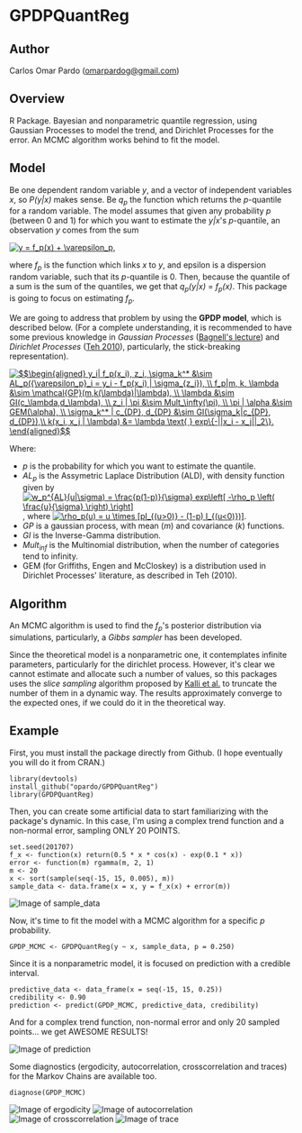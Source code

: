 # GPDPQuantReg

## Author

Carlos Omar Pardo (omarpardog@gmail.com)

## Overview

R Package. Bayesian and nonparametric quantile regression, using Gaussian Processes to model the trend, and Dirichlet Processes for the error. An MCMC algorithm works behind to fit the model.

## Model

Be one dependent random variable _y_, and a vector of independent variables _x_, so _P(y|x)_ makes sense. Be _q<sub>p</sub>_ the function which returns the _p_-quantile for a random variable. The model assumes that given any probability _p_ (between 0 and 1) for which you want to estimate the _y|x_'s _p_-quantile, an observation _y_ comes from the sum

<a href="https://www.codecogs.com/eqnedit.php?latex=y&space;=&space;f_p(x)&space;&plus;&space;\varepsilon_p" target="_blank"><img src="https://latex.codecogs.com/gif.latex?y&space;=&space;f_p(x)&space;&plus;&space;\varepsilon_p" title="y = f_p(x) + \varepsilon_p" /></a>,

where _f<sub>p</sub>_ is the function which links _x_ to _y_, and epsilon is a dispersion random variable, such that its _p_-quantile is 0. Then, because the quantile of a sum is the sum of the quantiles, we get that  _q<sub>p</sub>(y|x)_ = _f<sub>p</sub>(x)_. This package is going to focus on estimating _f<sub>p</sub>_.

We are going to address that problem by using the __GPDP model__, which is described below. (For a complete understanding, it is recommended to have some previous knowledge in _Gaussian Processes_ ([Bagnell's lecture](http://www.cs.cmu.edu/~16831-f14/notes/F09/lec21/16831_lecture21.sross.pdf)) and _Dirichlet Processes_ ([Teh 2010](https://www.stats.ox.ac.uk/~teh/research/npbayes/Teh2010a.pdf)), particularly, the stick-breaking representation). 

<a href="https://www.codecogs.com/eqnedit.php?latex=\inline&space;\dpi{150}&space;$$\begin{aligned}&space;y_i|&space;f_p(x_i),&space;z_i,&space;\sigma_k^*&space;&\sim&space;AL_p({\varepsilon_p}_i&space;=&space;y_i&space;-&space;f_p(x_i)&space;|&space;\sigma_{z_i}),&space;\\&space;f_p|m,&space;k,&space;\lambda&space;&\sim&space;\mathcal{GP}(m,k(\lambda)|\lambda),&space;\\&space;\lambda&space;&\sim&space;GI(c_\lambda,d_\lambda),&space;\\&space;z_i&space;|&space;\pi&space;&\sim&space;Mult_\infty(\pi),&space;\\&space;\pi&space;|&space;\alpha&space;&\sim&space;GEM(\alpha),&space;\\&space;\sigma_k^*&space;|&space;c_{DP},&space;d_{DP}&space;&\sim&space;GI(\sigma_k|c_{DP},&space;d_{DP}),\\&space;k(x_i,&space;x_j&space;|&space;\lambda)&space;&=&space;\lambda&space;\text{&space;}&space;exp\{-\norm{x_i&space;-&space;x_j}_2\}.&space;\end{aligned}$$" target="_blank"><img src="https://latex.codecogs.com/png.latex?\inline&space;\dpi{150}&space;$$\begin{aligned}&space;y_i|&space;f_p(x_i),&space;z_i,&space;\sigma_k^*&space;&\sim&space;AL_p({\varepsilon_p}_i&space;=&space;y_i&space;-&space;f_p(x_i)&space;|&space;\sigma_{z_i}),&space;\\&space;f_p|m,&space;k,&space;\lambda&space;&\sim&space;\mathcal{GP}(m,k(\lambda)|\lambda),&space;\\&space;\lambda&space;&\sim&space;GI(c_\lambda,d_\lambda),&space;\\&space;z_i&space;|&space;\pi&space;&\sim&space;Mult_\infty(\pi),&space;\\&space;\pi&space;|&space;\alpha&space;&\sim&space;GEM(\alpha),&space;\\&space;\sigma_k^*&space;|&space;c_{DP},&space;d_{DP}&space;&\sim&space;GI(\sigma_k|c_{DP},&space;d_{DP}),\\&space;k(x_i,&space;x_j&space;|&space;\lambda)&space;&=&space;\lambda&space;\text{&space;}&space;exp\{-||x_i&space;-&space;x_j||_2\}.&space;\end{aligned}$$" title="$$\begin{aligned} y_i| f_p(x_i), z_i, \sigma_k^* &\sim AL_p({\varepsilon_p}_i = y_i - f_p(x_i) | \sigma_{z_i}), \\ f_p|m, k, \lambda &\sim \mathcal{GP}(m,k(\lambda)|\lambda), \\ \lambda &\sim GI(c_\lambda,d_\lambda), \\ z_i | \pi &\sim Mult_\infty(\pi), \\ \pi | \alpha &\sim GEM(\alpha), \\ \sigma_k^* | c_{DP}, d_{DP} &\sim GI(\sigma_k|c_{DP}, d_{DP}),\\ k(x_i, x_j | \lambda) &= \lambda \text{ } exp\{-||x_i - x_j||_2\}. \end{aligned}$$" /></a>

Where:
- _p_ is the probability for which you want to estimate the quantile.
- _AL<sub>p</sub>_ is the Assymetric Laplace Distribution (ALD), with density function given by <a href="https://www.codecogs.com/eqnedit.php?latex=w_p^{AL}(u|\sigma)&space;=&space;\frac{p(1-p)}{\sigma}&space;exp\left[&space;-\rho_p&space;\left(&space;\frac{u}{\sigma}&space;\right)&space;\right]" target="_blank"><img src="https://latex.codecogs.com/gif.latex?w_p^{AL}(u|\sigma)&space;=&space;\frac{p(1-p)}{\sigma}&space;exp\left[&space;-\rho_p&space;\left(&space;\frac{u}{\sigma}&space;\right)&space;\right]" title="w_p^{AL}(u|\sigma) = \frac{p(1-p)}{\sigma} exp\left[ -\rho_p \left( \frac{u}{\sigma} \right) \right]" /></a>, where <a href="https://www.codecogs.com/eqnedit.php?latex=\rho_p(u)&space;=&space;u&space;\times&space;[pI_{(u>0)}&space;-&space;(1-p)&space;I_{(u<0)})]" target="_blank"><img src="https://latex.codecogs.com/gif.latex?\rho_p(u)&space;=&space;u&space;\times&space;[pI_{(u>0)}&space;-&space;(1-p)&space;I_{(u<0)})]" title="\rho_p(u) = u \times [pI_{(u>0)} - (1-p) I_{(u<0)})]" /></a>.
- _GP_ is a gaussian process, with mean (_m_) and covariance (_k_) functions. 
- _GI_ is the Inverse-Gamma distribution.
- _Mult<sub>inf</sub>_ is the Multinomial distribution, when the number of categories tend to infinity.
- GEM (for Griffiths, Engen and McCloskey) is a distribution used in Dirichlet Processes' literature, as described in Teh (2010).

## Algorithm

An MCMC algorithm is used to find the _f<sub>p</sub>_'s posterior distribution via simulations, particularly, a _Gibbs sampler_ has been developed.

Since the theoretical model is a nonparametric one, it contemplates infinite parameters, particularly for the dirichlet process. However, it's clear we cannot estimate and allocate such a number of values, so this packages uses the _slice sampling_ algorithm proposed by [Kalli et al.](http://users.wpi.edu/~balnan/Kalli-Griffin-Walker-2011.pdf) to truncate the number of them in a dynamic way. The results approximately converge to the expected ones, if we could do it in the theoretical way.

## Example

First, you must install the package directly from Github. (I hope eventually you will do it from CRAN.)

```{r}
library(devtools)
install_github("opardo/GPDPQuantReg")
library(GPDPQuantReg)
```

Then, you can create some artificial data to start familiarizing with the package's dynamic. In this case, 
I'm using a complex trend function and a non-normal error, sampling ONLY 20 POINTS.

```{r}
set.seed(201707)
f_x <- function(x) return(0.5 * x * cos(x) - exp(0.1 * x))
error <- function(m) rgamma(m, 2, 1)
m <- 20
x <- sort(sample(seq(-15, 15, 0.005), m))
sample_data <- data.frame(x = x, y = f_x(x) + error(m))
```

![Image of sample_data](https://github.com/opardo/GPDPQuantReg/blob/master/images/sample_data.png)

Now, it's time to fit the model with a MCMC algorithm for a specific _p_ probability.

```{r}
GPDP_MCMC <- GPDPQuantReg(y ~ x, sample_data, p = 0.250)
```

Since it is a nonparametric model, it is focused on prediction with a credible interval.

```{r}
predictive_data <- data_frame(x = seq(-15, 15, 0.25))
credibility <- 0.90
prediction <- predict(GPDP_MCMC, predictive_data, credibility)
```
And for a complex trend function, non-normal error and only 20 sampled points... we get AWESOME RESULTS!

![Image of prediction](https://github.com/opardo/GPDPQuantReg/blob/master/images/prediction.png)

Some diagnostics (ergodicity, autocorrelation, crosscorrelation and traces) for the Markov Chains are available too.

```{r}
diagnose(GPDP_MCMC)
```

![Image of ergodicity](https://github.com/opardo/GPDPQuantReg/blob/master/images/ergodicity.png)
![Image of autocorrelation](https://github.com/opardo/GPDPQuantReg/blob/master/images/autocorrelation.png)
![Image of crosscorrelation](https://github.com/opardo/GPDPQuantReg/blob/master/images/crosscorrelation.png)
![Image of trace](https://github.com/opardo/GPDPQuantReg/blob/master/images/trace.png)
